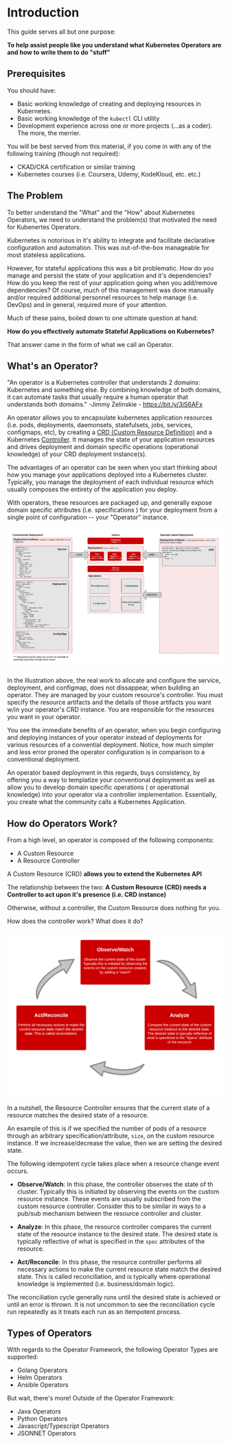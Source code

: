<!--
- Introduction
  - How to Learn to Write Operators Using this Resource
  - What's an Operator?
  - Types of Operators
  - Operator Tooling & Resources  

  address feedback: 
  
  - [x] work on the description of "what is an operator". Maybe more of the what and why and less of the how. Your description assumes a lot of what someone knows already.

  - [x] start by defining the problem that operators solve.  It's a good way to set the context and makes the definitions easier to fully understand.  Typically the technology is easy to follow, but the "why" is lacking.  

-->

# Introduction

This guide serves all but one purpose: 

**To help assist people like you understand what Kubernetes Operators are and how to write them to do "stuff"**

## Prerequisites

You should have:

- Basic working knowledge of creating and deploying resources in Kubernetes. 
- Basic working knowledge of the `kubectl` CLI utility
- Development experience across one or more projects (...as a coder). The more, the merrier.  

You will be best served from this material, if you come in with any of the following training (though not required): 

- CKAD/CKA certification or similar training
- Kubernetes courses (i.e. Coursera, Udemy, KodeKloud, etc. etc.)

## The Problem

To better understand the "What" and the "How" about Kubernetes Operators, we need to understand the problem(s) that motivated the need for Kubenertes Operators. 

Kubernetes is notorious in it's ability to integrate and facilitate declarative configuration and automation. This was out-of-the-box manageable for most stateless applications. 

However, for stateful applications this was a bit problematic. How do you manage and persist the state of your application and it's dependencies? How do you keep the rest of your application going when you add/remove dependencies? Of course, much of this management was done manually and/or required additional personnel resources to help manage (i.e. DevOps) and in general, required more of your attention.  

Much of these pains, boiled down to one ultimate question at hand: 

**How do you effectively automate Stateful Applications on Kubernetes?** 

That answer came in the form of what we call an Operator. 

## What's an Operator?

"An operator is a Kubernetes controller that understands 2 domains: Kubernetes and something else. By combining knowledge of both domains, it can automate tasks that usually require a human operator that understands both domains."
-Jimmy Zelinskie - https://bit.ly/3iS6AFx

An operator allows you to encapsulate kubernetes application resources (i.e. pods, deployments, daemonsets, statefulsets, jobs, services, configmaps, etc), by creating a [CRD (Custom Resource Definition)](https://kubernetes.io/docs/concepts/extend-kubernetes/api-extension/custom-resources/) and a Kubernetes [Controller](https://kubernetes.io/docs/concepts/architecture/controller/). It manages the state of your application resources and drives deployment and domain specific operations (operational knowledge) of your CRD deployment instance(s).

The advantages of an operator can be seen when you start thinking about how you manage your applications deployed into a Kubernetes cluster. Typically, you manage the deployment of each individual resource which usually composes the entirety of the application you deploy.

With operators, these resources are packaged up, and generally expose domain specific attributes (i.e. specifications ) for your deployment from a single point of configuration -- your "Operator" instance. 

![](../assets/conventional-vs-operators.png)

In the illustration above, the real work to allocate and configure the service, deployment, and configmap, does not dissappear, when building an operator. They are managed by your custom resource's controller. You must specify the resource artifacts and the details of those artifacts you want w/in your operator's CRD instance. You are responsible for the resources you want in your operator.

You see the immediate benefits of an operator, when you begin configuring and deploying instances of your operator instead of deployments for various resources of a convential deployment. Notice, how much simpler and less error proned the operator configuration is in comparison to a conventional deployment. 

An operator based deployment in this regards, buys consistency, by offering you a way to templatize your conventional deployment as well as allow you to develop domain specific operations ( or operational knowledge) into your operator via a controller implementation. Essentially, you create what the community calls a Kubernetes Application. 

## How do Operators Work? 

From a high level, an operator is composed of the following components: 

  - A Custom Resource
  - A Resource Controller

A Custom Resource (CRD) **allows you to extend the Kubernetes API**

The relationship between the two: **A Custom Resource (CRD) needs a Controller to act upon it's presence (i.e. CRD instance)**

Otherwise, without a controller, the Custom Resource does nothing for you.

How does the controller work? What does it do? 

![](../assets/resource-controller-reconciliation-cycle.png)

In a nutshell, the Resource Controller ensures that the current state of a resource matches the desired state of a resource. 

An example of this is if we specified the number of pods of a resource through an arbitrary specification/attribute, `size`, on the custom resource instance. If we increase/decrease the value, then we are setting the desired state. 

The following idempotent cycle takes place when a resource change event occurs. 

* **Observe/Watch**: In this phase, the controller observes the state of th cluster. Typically this is initiated by observing the events on the custom resource instance. These events are usually subscribed from the custom resource controller. Consider this to be similar in ways to a pub/sub mechanism between the resource controller and cluster. 

* **Analyze**: In this phase, the resource controller compares the current state of the resource instance to the desired state. The desired state is typically reflective of what is specified in the `spec` attributes of the resource. 

* **Act/Reconcile**: In this phase, the resource controller performs all necessary actions to make the current resource state match the desired state. This is called reconciliation, and is typically where operational knowledge is implemented (i.e. business/domain logic).

The reconciliation cycle generally runs until the desired state is achieved or until an error is thrown. It is not uncommon to see the reconciliation cycle run repeatedly as it treats each run as an itempotent process. 

## Types of Operators

With regards to the Operator Framework, the following Operator Types are supported: 

- Golang Operators
- Helm Operators
- Ansible Operators

But wait, there's more! Outside of the Operator Framework: 

- Java Operators
- Python Operators
- Javascript/Typescript Operators
- JSONNET Operators

